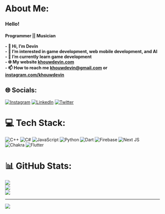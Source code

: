 # About Me:
### Hello!<br>
#### Programmer || Musician<br><br>- 👋 Hi, I’m Devin<br>- 👀 I’m interested in game development, web mobile development, and AI<br>- 🌱 I’m currently learn game development<br>- 🌐 My website [khouwdevin.com](https://khouwdevin.com)<br>- 📫 How to reach me khouwdevin@gmail.com or [instagram.com/khouwdevin](https://www.instagram.com/khouwdevin/)<br>


## 🌐 Socials:
[![Instagram](https://img.shields.io/badge/Instagram-%23E4405F.svg?logo=Instagram&logoColor=white)](https://instagram.com/khouwdevin) [![LinkedIn](https://img.shields.io/badge/LinkedIn-%230077B5.svg?logo=linkedin&logoColor=white)](https://linkedin.com/in/khouwdevin) [![Twitter](https://img.shields.io/badge/Twitter-%231DA1F2.svg?logo=Twitter&logoColor=white)](https://twitter.com/khouwdevin) 

# 💻 Tech Stack:
![C++](https://img.shields.io/badge/c++-%2300599C.svg?style=for-the-badge&logo=c%2B%2B&logoColor=white) ![C#](https://img.shields.io/badge/c%23-%23239120.svg?style=for-the-badge&logo=c-sharp&logoColor=white) ![JavaScript](https://img.shields.io/badge/javascript-%23323330.svg?style=for-the-badge&logo=javascript&logoColor=%23F7DF1E) ![Python](https://img.shields.io/badge/python-3670A0?style=for-the-badge&logo=python&logoColor=ffdd54) ![Dart](https://img.shields.io/badge/dart-%230175C2.svg?style=for-the-badge&logo=dart&logoColor=white) ![Firebase](https://img.shields.io/badge/firebase-%23039BE5.svg?style=for-the-badge&logo=firebase) ![Next JS](https://img.shields.io/badge/Next-black?style=for-the-badge&logo=next.js&logoColor=white) ![Chakra](https://img.shields.io/badge/chakra-%234ED1C5.svg?style=for-the-badge&logo=chakraui&logoColor=white) ![Flutter](https://img.shields.io/badge/Flutter-%2302569B.svg?style=for-the-badge&logo=Flutter&logoColor=white)
# 📊 GitHub Stats:
![](https://github-readme-stats.vercel.app/api?username=khouwdevin&theme=nightowl&hide_border=false&include_all_commits=true&count_private=false)<br/>
![](https://github-readme-streak-stats.herokuapp.com/?user=khouwdevin&theme=nightowl&hide_border=false)<br/>
![](https://github-readme-stats.vercel.app/api/top-langs/?username=khouwdevin&theme=nightowl&hide_border=false&include_all_commits=true&count_private=false&layout=compact)

---
[![](https://visitcount.itsvg.in/api?id=khouwdevin&icon=7&color=6)](https://visitcount.itsvg.in)

<!-- Proudly created with GPRM ( https://gprm.itsvg.in ) -->
